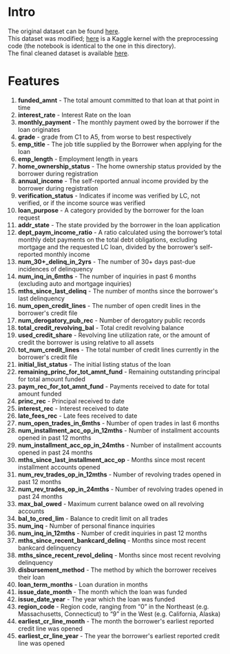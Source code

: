 # Intro 

The original dataset can be found [here](https://www.kaggle.com/datasets/adarshsng/lending-club-loan-data-csv).  
This dataset was modified; [here](https://www.kaggle.com/code/db0boy/lending-club-loan-data-cleared-preparation) is a Kaggle kernel with the preprocessing code (the notebook is identical to the one in this directory).  
The final cleaned dataset is available [here](https://www.kaggle.com/datasets/db0boy/lending-club-loan-data-cleared).  


# Features 


1. **funded_amnt** - The total amount committed to that loan at that point in time  
2. **interest_rate** - Interest Rate on the loan  
3. **monthly_payment** - The monthly payment owed by the borrower if the loan originates  
4. **grade** - grade from C1 to A5, from worse to best respectively  
5. **emp_title** - The job title supplied by the Borrower when applying for the loan  
6. **emp_length** - Employment length in years  
7. **home_ownership_status** - The home ownership status provided by the borrower during registration  
8. **annual_income** - The self-reported annual income provided by the borrower during registration  
9. **verification_status** - Indicates if income was verified by LC, not verified, or if the income source was verified  
10. **loan_purpose** - A category provided by the borrower for the loan request  
11. **addr_state** - The state provided by the borrower in the loan application  
12. **dept_paym_income_ratio** - A ratio calculated using the borrower’s total monthly debt payments on the total debt obligations, excluding mortgage and the requested LC loan, divided by the borrower’s self-reported monthly income  
13. **num_30+_delinq_in_2yrs** - The number of 30+ days past-due incidences of delinquency  
14. **num_inq_in_6mths** - The number of inquiries in past 6 months (excluding auto and mortgage inquiries)  
15. **mths_since_last_delinq** - The number of months since the borrower's last delinquency  
16. **num_open_credit_lines** - The number of open credit lines in the borrower's credit file  
17. **num_derogatory_pub_rec** - Number of derogatory public records  
18. **total_credit_revolving_bal** - Total credit revolving balance  
19. **used_credit_share** - Revolving line utilization rate, or the amount of credit the borrower is using relative to all assets  
20. **tot_num_credit_lines** - The total number of credit lines currently in the borrower's credit file  
21. **initial_list_status** - The initial listing status of the loan  
22. **remaining_princ_for_tot_amnt_fund** - Remaining outstanding principal for total amount funded  
23. **paym_rec_for_tot_amnt_fund** - Payments received to date for total amount funded  
24. **princ_rec** - Principal received to date  
25. **interest_rec** - Interest received to date  
26. **late_fees_rec** - Late fees received to date  
27. **num_open_trades_in_6mths** - Number of open trades in last 6 months  
28. **num_installment_acc_op_in_12mths** - Number of installment accounts opened in past 12 months  
29. **num_installment_acc_op_in_24mths** - Number of installment accounts opened in past 24 months  
30. **mths_since_last_installment_acc_op** - Months since most recent installment accounts opened  
31. **num_rev_trades_op_in_12mths** - Number of revolving trades opened in past 12 months  
32. **num_rev_trades_op_in_24mths** - Number of revolving trades opened in past 24 months  
33. **max_bal_owed** - Maximum current balance owed on all revolving accounts  
34. **bal_to_cred_lim** - Balance to credit limit on all trades  
35. **num_inq** - Number of personal finance inquiries  
36. **num_inq_in_12mths** - Number of credit inquiries in past 12 months  
37. **mths_since_recent_bankcard_delinq** - Months since most recent bankcard delinquency  
38. **mths_since_recent_revol_delinq** - Months since most recent revolving delinquency  
39. **disbursement_method** - The method by which the borrower receives their loan  
40. **loan_term_months** - Loan duration in months  
41. **issue_date_month** - The month which the loan was funded  
42. **issue_date_year** - The year which the loan was funded  
43. **region_code** - Region code, ranging from “0” in the Northeast (e.g. Massachusetts, Connecticut) to “9” in the West (e.g. California, Alaska)  
44. **earliest_cr_line_month** - The month the borrower's earliest reported credit line was opened  
45. **earliest_cr_line_year** - The year the borrower's earliest reported credit line was opened  

